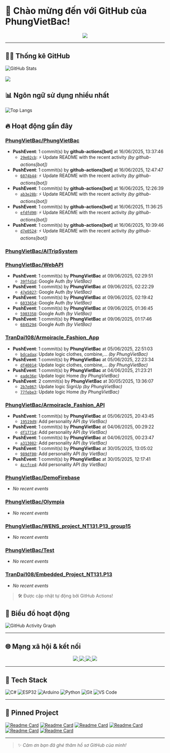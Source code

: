 # 👋 Chào mừng đến với GitHub của PhungVietBac!

<p align="center">
  <img src="https://readme-typing-svg.demolab.com/?lines=Welcome+to+my+GitHub!;I+love+Programming;AI+%7C+FullStack+%7C+Android+%7C+Desktop;Let's+build+something+awesome!&center=true&width=500&height=45&color=F7971E&vCenter=true&size=22">
</p>

---

## 🧑‍💻 Thống kê GitHub

![GitHub Stats](https://github-readme-stats.vercel.app/api?username=PhungVietBac&show_icons=true&theme=radical)
<br><br>
![](https://nirzak-streak-stats.vercel.app/?user=PhungVietBac&theme=radical)

## 📊 Ngôn ngữ sử dụng nhiều nhất

![Top Langs](https://github-readme-stats.vercel.app/api/top-langs/?username=PhungVietBac&layout=compact&theme=radical)

## 🔥 Hoạt động gần đây

<!--START_SECTION:activity-->
### [PhungVietBac/PhungVietBac](https://github.com/PhungVietBac/PhungVietBac)
- **PushEvent**: 1 commit(s) by **github-actions[bot]** at 16/06/2025, 13:37:46
  - [`29e02cb`](https://github.com/PhungVietBac/PhungVietBac/commit/29e02cb45bfa0772fb7d2e6c001a3518804bba9b): ⚡ Update README with the recent activity _(by github-actions[bot])_
- **PushEvent**: 1 commit(s) by **github-actions[bot]** at 16/06/2025, 12:47:47
  - [`6074b44`](https://github.com/PhungVietBac/PhungVietBac/commit/6074b44e73e3e7df71b8ad76caaf41424d5a5247): ⚡ Update README with the recent activity _(by github-actions[bot])_
- **PushEvent**: 1 commit(s) by **github-actions[bot]** at 16/06/2025, 12:26:39
  - [`ab3e28b`](https://github.com/PhungVietBac/PhungVietBac/commit/ab3e28b9f11196f696e6c04d4e1b29d6d0ed46b6): ⚡ Update README with the recent activity _(by github-actions[bot])_
- **PushEvent**: 1 commit(s) by **github-actions[bot]** at 16/06/2025, 11:36:25
  - [`efdfd90`](https://github.com/PhungVietBac/PhungVietBac/commit/efdfd90530043b92280b89976e1200f9562a34af): ⚡ Update README with the recent activity _(by github-actions[bot])_
- **PushEvent**: 1 commit(s) by **github-actions[bot]** at 16/06/2025, 10:39:46
  - [`d7e0524`](https://github.com/PhungVietBac/PhungVietBac/commit/d7e05248acf9d2fa109154cec349da538e33d6c3): ⚡ Update README with the recent activity _(by github-actions[bot])_

### [PhungVietBac/AITripSystem](https://github.com/PhungVietBac/AITripSystem)

### [PhungVietBac/WebAPI](https://github.com/PhungVietBac/WebAPI)
- **PushEvent**: 1 commit(s) by **PhungVietBac** at 09/06/2025, 02:29:51
  - [`39ffd1d`](https://github.com/PhungVietBac/WebAPI/commit/39ffd1d2185992d4d0a0d4dd4b57fb4713d32d6f): Google Auth _(by VietBac)_
- **PushEvent**: 1 commit(s) by **PhungVietBac** at 09/06/2025, 02:22:29
  - [`47e5027`](https://github.com/PhungVietBac/WebAPI/commit/47e5027a8a3e3852eb48c6ba87cd3933a5f90338): Google Auth _(by VietBac)_
- **PushEvent**: 1 commit(s) by **PhungVietBac** at 09/06/2025, 02:19:42
  - [`6033654`](https://github.com/PhungVietBac/WebAPI/commit/6033654b24a8a10e8405187888795bc524a6c9be): Google Auth _(by VietBac)_
- **PushEvent**: 1 commit(s) by **PhungVietBac** at 09/06/2025, 01:36:45
  - [`5903358`](https://github.com/PhungVietBac/WebAPI/commit/5903358dafc48123002f5031a9e5c12063d6c6e3): Google Auth _(by VietBac)_
- **PushEvent**: 1 commit(s) by **PhungVietBac** at 09/06/2025, 01:17:46
  - [`6845294`](https://github.com/PhungVietBac/WebAPI/commit/6845294c19731bcad60103cbe56e82ae43cb9fd0): Google Auth _(by VietBac)_

### [TranDai108/Armoiracle_Fashion_App](https://github.com/TranDai108/Armoiracle_Fashion_App)
- **PushEvent**: 1 commit(s) by **PhungVietBac** at 05/06/2025, 22:51:03
  - [`bdcadaa`](https://github.com/TranDai108/Armoiracle_Fashion_App/commit/bdcadaa9d5ede9a5e4abd66887bd9c50ffd9b4cd): Update logic clothes, combine,... _(by PhungVietBac)_
- **PushEvent**: 1 commit(s) by **PhungVietBac** at 05/06/2025, 22:23:34
  - [`df40014`](https://github.com/TranDai108/Armoiracle_Fashion_App/commit/df40014570aae9b70dd437b8f1d97d36bee7129f): Update logic clothes, combine,... _(by PhungVietBac)_
- **PushEvent**: 1 commit(s) by **PhungVietBac** at 04/06/2025, 21:23:21
  - [`eade36e`](https://github.com/TranDai108/Armoiracle_Fashion_App/commit/eade36ecb6ad7e338dfb93e85cb1f615fb93f9fa): Update logic Home _(by PhungVietBac)_
- **PushEvent**: 2 commit(s) by **PhungVietBac** at 30/05/2025, 13:36:07
  - [`2b7e067`](https://github.com/TranDai108/Armoiracle_Fashion_App/commit/2b7e0676570b09a02259df726a4b494629e70b03): Update logic SignUp _(by PhungVietBac)_
  - [`77febe3`](https://github.com/TranDai108/Armoiracle_Fashion_App/commit/77febe3f7505eed757ae5980b174b0b907fe4759): Update logic Home _(by PhungVietBac)_

### [PhungVietBac/Armoiracle_Fashion_API](https://github.com/PhungVietBac/Armoiracle_Fashion_API)
- **PushEvent**: 1 commit(s) by **PhungVietBac** at 05/06/2025, 20:43:45
  - [`19519d9`](https://github.com/PhungVietBac/Armoiracle_Fashion_API/commit/19519d941aa544db0bc99c438c2a4f379aed7b0c): Add personality API _(by VietBac)_
- **PushEvent**: 1 commit(s) by **PhungVietBac** at 04/06/2025, 00:29:22
  - [`df17714`](https://github.com/PhungVietBac/Armoiracle_Fashion_API/commit/df17714f2e56e4adc662a44f1500b59eaea67f70): Add personality API _(by VietBac)_
- **PushEvent**: 1 commit(s) by **PhungVietBac** at 04/06/2025, 00:23:47
  - [`a313082`](https://github.com/PhungVietBac/Armoiracle_Fashion_API/commit/a313082921fed9fefb800a1b1f54fed43c62c933): Add personality API _(by VietBac)_
- **PushEvent**: 1 commit(s) by **PhungVietBac** at 30/05/2025, 13:05:02
  - [`989df00`](https://github.com/PhungVietBac/Armoiracle_Fashion_API/commit/989df00aa9402945f70ff11dd11b2f9be3d5259f): Add personality API _(by VietBac)_
- **PushEvent**: 1 commit(s) by **PhungVietBac** at 30/05/2025, 12:17:41
  - [`4ccfce4`](https://github.com/PhungVietBac/Armoiracle_Fashion_API/commit/4ccfce490df64547fcac5cc23881ed56fa473a12): Add personality API _(by VietBac)_

### [PhungVietBac/DemoFirebase](https://github.com/PhungVietBac/DemoFirebase)
- _No recent events_

### [PhungVietBac/Olympia](https://github.com/PhungVietBac/Olympia)
- _No recent events_

### [PhungVietBac/WENS_project_NT131.P13_group15](https://github.com/PhungVietBac/WENS_project_NT131.P13_group15)
- _No recent events_

### [PhungVietBac/Test](https://github.com/PhungVietBac/Test)
- _No recent events_

### [TranDai108/Embedded_Project_NT131.P13](https://github.com/TranDai108/Embedded_Project_NT131.P13)
- _No recent events_

<!--END_SECTION:activity-->

> 🛠️ Được cập nhật tự động bởi GitHub Actions!

## 🧭 Biểu đồ hoạt động

![GitHub Activity Graph](https://github-readme-activity-graph.vercel.app/graph?username=PhungVietBac&theme=github-compact)

---

## 🌐 Mạng xã hội & kết nối

<p align="center">
  <a href="https://www.linkedin.com/in/b%E1%BA%AFc-ph%C3%B9ng-vi%E1%BB%87t-396674298/" target="_blank">
    <img src="https://img.shields.io/badge/-LinkedIn-0077B5?style=for-the-badge&logo=linkedin&logoColor=white" />
  </a>
  <a href="mailto:bacphungviet@gmail.com">
    <img src="https://img.shields.io/badge/-Gmail-D14836?style=for-the-badge&logo=gmail&logoColor=white" />
  </a>
  <a href="https://github.com/PhungVietBac">
    <img src="https://img.shields.io/badge/-GitHub-181717?style=for-the-badge&logo=github&logoColor=white" />
  </a>
  <a href="https://www.facebook.com/bac.phungviet.92" target="_blank">
    <img src="https://img.shields.io/badge/-Facebook-1877F2?style=for-the-badge&logo=facebook&logoColor=white" />
  </a>
</p>

---

## 🧰 Tech Stack

![C#](https://img.shields.io/badge/-CSharp-239120?style=flat&logo=c-sharp&logoColor=white)
![ESP32](https://img.shields.io/badge/-ESP32-FF5722?style=flat&logo=esphome&logoColor=white)
![Arduino](https://img.shields.io/badge/-Arduino-00979D?style=flat&logo=arduino&logoColor=white)
![Python](https://img.shields.io/badge/-Python-3776AB?style=flat&logo=python&logoColor=white)
![Git](https://img.shields.io/badge/-Git-F05032?style=flat&logo=git&logoColor=white)
![VS Code](https://img.shields.io/badge/-VSCode-007ACC?style=flat&logo=visual-studio-code&logoColor=white)

---

## 📌 Pinned Project

[![Readme Card](https://github-readme-stats.vercel.app/api/pin/?username=PhungVietBac&repo=AITripSystem&theme=radical)](https://github.com/PhungVietBac/AITripSystem)
[![Readme Card](https://github-readme-stats.vercel.app/api/pin/?username=PhungVietBac&repo=WebAPI&theme=radical)](https://github.com/PhungVietBac/WebAPI)
[![Readme Card](https://github-readme-stats.vercel.app/api/pin/?username=PhungVietBac&repo=Armoiracle_Fashion_API&theme=radical)](https://github.com/PhungVietBac/Armoiracle_Fashion_API)
[![Readme Card](https://github-readme-stats.vercel.app/api/pin/?username=PhungVietBac&repo=Olympia&theme=radical)](https://github.com/PhungVietBac/Olympia)
[![Readme Card](https://github-readme-stats.vercel.app/api/pin/?username=PhungVietBac&repo=WENS_project_NT131.P13_group15&theme=radical)](https://github.com/PhungVietBac/WENS_project_NT131.P13_group15)
[![Readme Card](https://github-readme-stats.vercel.app/api/pin/?username=TranDai108&repo=Armoiracle_Fashion_App&theme=radical)](https://github.com/TranDai108/Armoiracle_Fashion_App)

---

> ✨ *Cảm ơn bạn đã ghé thăm hồ sơ GitHub của mình!*
